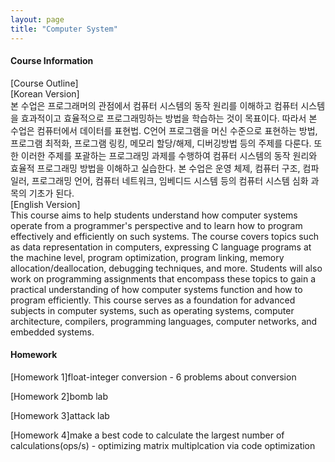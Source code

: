 ```yaml
---
layout: page
title: "Computer System"
---
```


#### Course Information

[Course Outline]  
[Korean Version]  
본 수업은 프로그래머의 관점에서 컴퓨터 시스템의 동작 원리를 이해하고 컴퓨터 시스템을 효과적이고 효율적으로 프로그래밍하는 방법을 학습하는 것이 목표이다. 따라서 본 수업은 컴퓨터에서 데이터를 표현법. C언어 프로그램을 머신 수준으로 표현하는 방법, 프로그램 최적화, 프로그램 링킹, 메모리 할당/해제, 디버깅방법 등의 주제를 다룬다. 또한 이러한 주제를 포괄하는 프로그래밍 과제를 수행하여 컴퓨터 시스템의 동작 원리와 효율적 프로그래밍 방법을 이해하고 실습한다. 본 수업은 운영 체제, 컴퓨터 구조, 컴파일러, 프로그래밍 언어, 컴퓨터 네트워크, 임베디드 시스템 등의 컴퓨터 시스템 심화 과목의 기초가 된다.  
[English Version]  
This course aims to help students understand how computer systems operate from a programmer's perspective and to learn how to program effectively and efficiently on such systems. The course covers topics such as data representation in computers, expressing C language programs at the machine level, program optimization, program linking, memory allocation/deallocation, debugging techniques, and more. Students will also work on programming assignments that encompass these topics to gain a practical understanding of how computer systems function and how to program efficiently. This course serves as a foundation for advanced subjects in computer systems, such as operating systems, computer architecture, compilers, programming languages, computer networks, and embedded systems.

#### Homework

[Homework 1]float-integer conversion - 6 problems about conversion

[Homework 2]bomb lab

[Homework 3]attack lab

[Homework 4]make a best code to calculate the largest number of calculations(ops/s) - optimizing matrix multiplcation via code optimization
